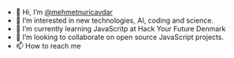 - 👋 Hi, I’m <a href="https://www.linkedin.com/in/mehmetncavdar/">@mehmetnuricavdar</a>
- 👀 I’m interested in new technologies, AI, coding and science.
- 🌱 I’m currently learning JavaScritp at Hack Your Future Denmark
- 💞️ I’m looking to collaborate on open source JavaScript projects.
- 📫 How to reach me <i class="fa fa-linkedin-square" style="font-size:48px;color: #0077B5"></i>


<!---
mehmetnuricavdar/mehmetnuricavdar is a ✨ special ✨ repository because its `README.md` (this file) appears on your GitHub profile.
You can click the Preview link to take a look at your changes.
--->

